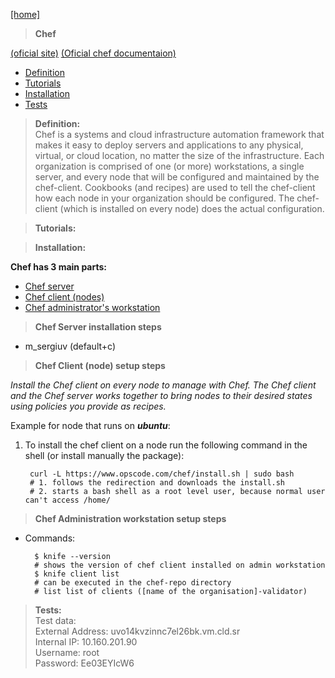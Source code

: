 [[home]](../../../../home.html) 

> **Chef**

[(oficial site)](https://www.getchef.com/)
[(Oficial chef documentaion)](http://learn.getchef.com/) 
 

- [Definition](#definition)
- [Tutorials](#tutorials)
- [Installation](#installation)
- [Tests](#tests)


<a name="definition"></a>
> **Definition:** <br/>
Chef is a systems and cloud infrastructure automation framework that makes it easy to deploy servers and applications to any physical, virtual, or cloud location, no matter the size of the infrastructure. Each organization is comprised of one (or more) workstations, a single server, and every node that will be configured and maintained by the chef-client. Cookbooks (and recipes) are used to tell the chef-client how each node in your organization should be configured. The chef-client (which is installed on every node) does the actual configuration.
    

<a name="tutorials"></a>
> **Tutorials:** <br/>


  
<a name="installation"></a>
> **Installation:** 

 **Chef has 3 main parts:**<br/>
 
- [Chef server](#chef-server)
- [Chef client (nodes)](#chef-client)
- [Chef administrator's workstation](#chef-admin)

<a name="chef-server"></a>
> **Chef Server installation steps**

- m_sergiuv (default+c)

> **Chef Client (node) setup steps**
<a name="chef-client"></a>

*Install the Chef client on every node to manage with Chef. The Chef client and the Chef server works together to bring nodes to their desired states using policies you provide as recipes.*

Example for node that runs on ***ubuntu***:

1. To install the chef client on a node run the following command in the shell (or install manually the package):

		curl -L https://www.opscode.com/chef/install.sh | sudo bash
		# 1. follows the redirection and downloads the install.sh
		# 2. starts a bash shell as a root level user, because normal user can't access /home/  


<a name="chef-admin"></a>
> **Chef Administration workstation setup steps**

- Commands: 

    	$ knife --version
		# shows the version of chef client installed on admin workstation
		$ knife client list 
		# can be executed in the chef-repo directory
		# list list of clients ([name of the organisation]-validator) 




<a name="tests"></a>
> **Tests:**<br/>
> Test data:<br/>
	External Address:	uvo14kvzinnc7el26bk.vm.cld.sr <br/>
	Internal IP:	    10.160.201.90 <br/>
	Username:	root <br/>
	Password:	Ee03EYIcW6 <br/>